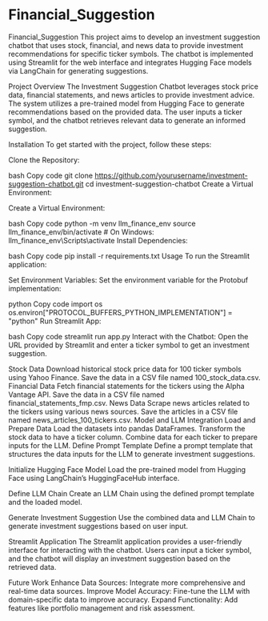 # Financial_Suggestion
Financial_Suggestion
This project aims to develop an investment suggestion chatbot that uses stock, financial, and news data to provide investment recommendations for specific ticker symbols. The chatbot is implemented using Streamlit for the web interface and integrates Hugging Face models via LangChain for generating suggestions.

Project Overview
The Investment Suggestion Chatbot leverages stock price data, financial statements, and news articles to provide investment advice. The system utilizes a pre-trained model from Hugging Face to generate recommendations based on the provided data. The user inputs a ticker symbol, and the chatbot retrieves relevant data to generate an informed suggestion.

Installation
To get started with the project, follow these steps:

Clone the Repository:

bash
Copy code
git clone https://github.com/yourusername/investment-suggestion-chatbot.git
cd investment-suggestion-chatbot
Create a Virtual Environment:

Create a Virtual Environment:

bash
Copy code
python -m venv llm_finance_env
source llm_finance_env/bin/activate   # On Windows: llm_finance_env\Scripts\activate
Install Dependencies:

bash
Copy code
pip install -r requirements.txt
Usage
To run the Streamlit application:

Set Environment Variables:
Set the environment variable for the Protobuf implementation:

python
Copy code
import os
os.environ["PROTOCOL_BUFFERS_PYTHON_IMPLEMENTATION"] = "python"
Run Streamlit App:

bash
Copy code
streamlit run app.py
Interact with the Chatbot:
Open the URL provided by Streamlit and enter a ticker symbol to get an investment suggestion.

Stock Data
Download historical stock price data for 100 ticker symbols using Yahoo Finance.
Save the data in a CSV file named 100_stock_data.csv.
Financial Data
Fetch financial statements for the tickers using the Alpha Vantage API.
Save the data in a CSV file named financial_statements_fmp.csv.
News Data
Scrape news articles related to the tickers using various news sources.
Save the articles in a CSV file named news_articles_100_tickers.csv.
Model and LLM Integration
Load and Prepare Data
Load the datasets into pandas DataFrames.
Transform the stock data to have a ticker column.
Combine data for each ticker to prepare inputs for the LLM.
Define Prompt Template
Define a prompt template that structures the data inputs for the LLM to generate investment suggestions.

Initialize Hugging Face Model
Load the pre-trained model from Hugging Face using LangChain’s HuggingFaceHub interface.

Define LLM Chain
Create an LLM Chain using the defined prompt template and the loaded model.

Generate Investment Suggestion
Use the combined data and LLM Chain to generate investment suggestions based on user input.

Streamlit Application
The Streamlit application provides a user-friendly interface for interacting with the chatbot. Users can input a ticker symbol, and the chatbot will display an investment suggestion based on the retrieved data.

Future Work
Enhance Data Sources: Integrate more comprehensive and real-time data sources.
Improve Model Accuracy: Fine-tune the LLM with domain-specific data to improve accuracy.
Expand Functionality: Add features like portfolio management and risk assessment.
